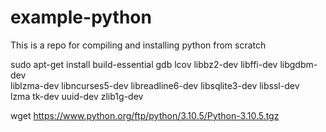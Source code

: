 # example-python
This is a repo for compiling and installing python from scratch

sudo apt-get install build-essential gdb lcov libbz2-dev libffi-dev libgdbm-dev \
liblzma-dev libncurses5-dev libreadline6-dev libsqlite3-dev libssl-dev \
lzma tk-dev uuid-dev zlib1g-dev

wget https://www.python.org/ftp/python/3.10.5/Python-3.10.5.tgz